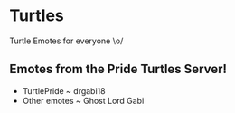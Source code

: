 # Turtles
Turtle Emotes for everyone \o/

## Emotes from the Pride Turtles Server!

* TurtlePride ~ drgabi18
* Other emotes ~ Ghost Lord Gabi